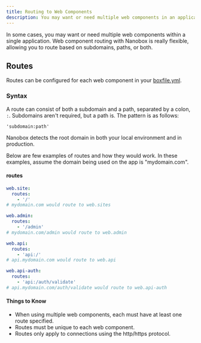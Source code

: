 ```yaml
---
title: Routing to Web Components
description: You may want or need multiple web components in an application deployed with Nanobox. You can route to web components based on subdomains, paths, or both.
---
```


In some cases, you may want or need multiple web components within a single application. Web component routing with Nanobox is really flexible, allowing you to route based on subdomains, paths, or both.

## Routes
Routes can be configured for each web component in your [boxfile.yml](/boxfile/).

### Syntax
A route can consist of both a subdomain and a path, separated by a colon, `:`. Subdomains aren't required, but a path is. The pattern is as follows:

`'subdomain:path'`

Nanobox detects the root domain in both your local environment and in production.

Below are few examples of routes and how they would work. In these examples, assume the domain being used on the app is "mydomain.com".

#### routes
```yaml
web.site:
  routes:
    - '/'
# mydomain.com would route to web.sites

web.admin:
  routes:
    - '/admin'
# mydomain.com/admin would route to web.admin

web.api:
  routes:
    - 'api:/'
# api.mydomain.com would route to web.api

web.api-auth:
  routes:
    - 'api:/auth/validate'
# api.mydomain.com/auth/validate would route to web.api-auth
```

#### Things to Know
- When using multiple web components, each must have at least one route specified.
- Routes must be unique to each web component.
- Routes only apply to connections using the http/https protocol.
